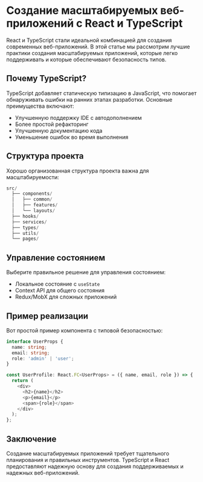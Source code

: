 # Создание масштабируемых веб-приложений с React и TypeScript

React и TypeScript стали идеальной комбинацией для создания современных веб-приложений. В этой статье мы рассмотрим лучшие практики создания масштабируемых приложений, которые легко поддерживать и которые обеспечивают безопасность типов.

## Почему TypeScript?

TypeScript добавляет статическую типизацию в JavaScript, что помогает обнаруживать ошибки на ранних этапах разработки. Основные преимущества включают:

- Улучшенную поддержку IDE с автодополнением
- Более простой рефакторинг
- Улучшенную документацию кода
- Уменьшение ошибок во время выполнения

## Структура проекта

Хорошо организованная структура проекта важна для масштабируемости:

```typescript
src/
  ├── components/
  │   ├── common/
  │   ├── features/
  │   └── layouts/
  ├── hooks/
  ├── services/
  ├── types/
  ├── utils/
  └── pages/
```

## Управление состоянием

Выберите правильное решение для управления состоянием:

- Локальное состояние с `useState`
- Context API для общего состояния
- Redux/MobX для сложных приложений

## Пример реализации

Вот простой пример компонента с типовой безопасностью:

```typescript
interface UserProps {
  name: string;
  email: string;
  role: 'admin' | 'user';
}

const UserProfile: React.FC<UserProps> = ({ name, email, role }) => {
  return (
    <div>
      <h2>{name}</h2>
      <p>{email}</p>
      <span>{role}</span>
    </div>
  );
};
```

## Заключение

Создание масштабируемых приложений требует тщательного планирования и правильных инструментов. TypeScript и React предоставляют надежную основу для создания поддерживаемых и надежных веб-приложений.
